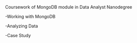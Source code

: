 Coursework of MongoDB module in Data Analyst Nanodegree

-Working with MongoDB

-Analyzing Data

-Case Study
